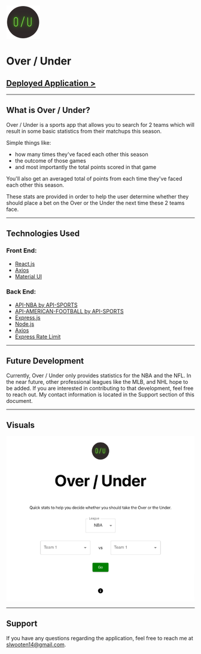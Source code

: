 ![over / under logo](/assets/imgs/readmelogo.png)

# Over / Under

## [Deployed Application >](https://over-under.herokuapp.com/)

---

## What is Over / Under?

Over / Under is a sports app that allows you to search for 2 teams which will result in some basic statistics from their matchups this season. 

Simple things like:
-  how many times they've faced each other this season 
- the outcome of those games 
- and most importantly the total points scored in that game

 You'll also get an averaged total of points from each time they've faced each other this season. 
 
 These stats are provided in order to help the user determine whether they should place a bet on the Over or the Under the next time these 2 teams face.

 ---

 ## Technologies Used

 ### Front End:
 
 - [React.js](https://reactjs.org/)
 - [Axios](https://www.npmjs.com/package/axios)
 - [Material UI](https://mui.com/)

 ### Back End:

 - [API-NBA by API-SPORTS](https://rapidapi.com/api-sports/api/api-nba/)
 - [API-AMERICAN-FOOTBALL by API-SPORTS](https://rapidapi.com/api-sports/api/api-american-football)
 - [Express.js](https://expressjs.com/)
 - [Node.js](https://nodejs.org/en/)
 - [Axios](https://www.npmjs.com/package/axios)
 - [Express Rate Limit](https://www.npmjs.com/package/express-rate-limit)

 ---

## Future Development

Currently, Over / Under only provides statistics for the NBA and the NFL. In the near future, other professional leagues like the MLB, and NHL hope to be added. If you are interested in contributing to that development, feel free to reach out. My contact information is located in the Support section of this document.

---

## Visuals

![alt text](/assets/imgs/ou-readme-visual.png)

---

## Support 

If you have any questions regarding the application, feel free to reach me at slwooten14@gmail.com.

